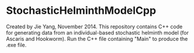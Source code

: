StochasticHelminthModelCpp
==========================

Created by Jie Yang, November 2014.
This repository contains C++ code for generating data from an individual-based stochastic helminth model (for Ascaris and Hookworm).
Run the C++ file containing "Main" to produce the .exe file.
